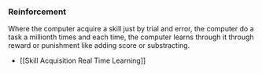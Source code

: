 ### Reinforcement
Where the computer acquire a skill just by trial and error, the computer do a task a millionth times and each time, the computer learns through it through reward or punishment like adding score or substracting.

- [[Skill Acquisition Real Time Learning]]

